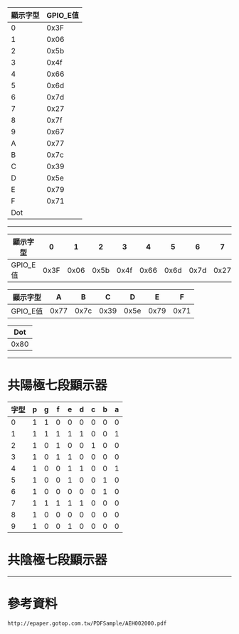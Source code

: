 |顯示字型|GPIO_E值|
|-|-|
|0|0x3F|
|1|0x06|
|2|0x5b|
|3|0x4f|
|4|0x66|
|5|0x6d|
|6|0x7d|
|7|0x27|
|8|0x7f|
|9|0x67|
|A|0x77|
|B|0x7c|
|C|0x39|
|D|0x5e|
|E|0x79|
|F|0x71|
|Dot||0x80|
___
|顯示字型|0|1|2|3|4|5|6|7|8|9|
|-|-|-|-|-|-|-|-|-|-|-|
|GPIO_E值|0x3F|0x06|0x5b|0x4f|0x66|0x6d|0x7d|0x27|0x7f|0x67|

|顯示字型|A|B|C|D|E|F|
|-|-|-|-|-|-|-|
|GPIO_E值|0x77|0x7c|0x39|0x5e|0x79|0x71|

|Dot|
|-|
|0x80|
___
# 共陽極七段顯示器
|字型|p|g|f|e|d|c|b|a|
|-|-|-|-|-|-|-|-|-|
|0|1|1|0|0|0|0|0|0|
|1|1|1|1|1|1|0|0|1|
|2|1|0|1|0|0|1|0|0|
|3|1|0|1|1|0|0|0|0|
|4|1|0|0|1|1|0|0|1|
|5|1|0|0|1|0|0|1|0|
|6|1|0|0|0|0|0|1|0|
|7|1|1|1|1|1|0|0|0|
|8|1|0|0|0|0|0|0|0|
|9|1|0|0|1|0|0|0|0|

# 共陰極七段顯示器

___
# 參考資料
`http://epaper.gotop.com.tw/PDFSample/AEH002000.pdf`

